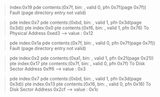 > index:0x19  pde contents:(0x7f, bin: , valid 0, pfn 0x7f(page 0x7f))
Fault (page directory entry not valid)
	
>pde index:0x7  pde contents:(0xbd, bin: , valid 1, pfn 0x3d(page 0x3d))
pte index:0x0  pte contents:(0xf6, bin: , valid 1, pfn 0x76)
 		To Physical Address 0xed3 --> value : 0x12
	
>pde index:0x1a  pde contents:(0x7f, bin: , valid 0, pfn 0x7f(page 0x7f))
	Fault (page directory entry not valid)
	
>pde index:0x2  pde contents:(0xa1, bin: , valid 1, pfn 0x21(page 0x21))
	pte index:0x17  pte contents:(0x7f, bin: , valid 0, pfn 0x7f)
		To Disk Sector Address 0xff6 --> value : 0x3

>pde index:0x7  pde contents:(0xbd, bin: , valid 1, pfn 0x3d(page 0x3d))
	pte index:0x13  pte contents:(0x16, bin: , valid 0, pfn 0x16)
		To Disk Sector Address 0x2cf --> value : 0x1c
